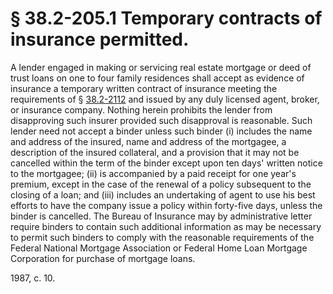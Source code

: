 # § 38.2-205.1 Temporary contracts of insurance permitted.

<p>A lender engaged in making or servicing real estate mortgage or deed of trust loans on one to four family residences shall accept as evidence of insurance a temporary written contract of insurance meeting the requirements of § <a href='http://law.lis.virginia.gov/vacode/38.2-2112/'>38.2-2112</a> and issued by any duly licensed agent, broker, or insurance company. Nothing herein prohibits the lender from disapproving such insurer provided such disapproval is reasonable. Such lender need not accept a binder unless such binder (i) includes the name and address of the insured, name and address of the mortgagee, a description of the insured collateral, and a provision that it may not be cancelled within the term of the binder except upon ten days' written notice to the mortgagee; (ii) is accompanied by a paid receipt for one year's premium, except in the case of the renewal of a policy subsequent to the closing of a loan; and (iii) includes an undertaking of agent to use his best efforts to have the company issue a policy within forty-five days, unless the binder is cancelled. The Bureau of Insurance may by administrative letter require binders to contain such additional information as may be necessary to permit such binders to comply with the reasonable requirements of the Federal National Mortgage Association or Federal Home Loan Mortgage Corporation for purchase of mortgage loans.</p><p>1987, c. 10.</p>
